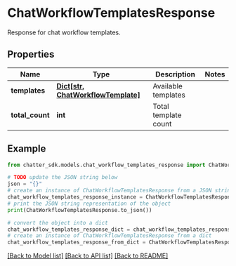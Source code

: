 # ChatWorkflowTemplatesResponse

Response for chat workflow templates.

## Properties

Name | Type | Description | Notes
------------ | ------------- | ------------- | -------------
**templates** | [**Dict[str, ChatWorkflowTemplate]**](ChatWorkflowTemplate.md) | Available templates | 
**total_count** | **int** | Total template count | 

## Example

```python
from chatter_sdk.models.chat_workflow_templates_response import ChatWorkflowTemplatesResponse

# TODO update the JSON string below
json = "{}"
# create an instance of ChatWorkflowTemplatesResponse from a JSON string
chat_workflow_templates_response_instance = ChatWorkflowTemplatesResponse.from_json(json)
# print the JSON string representation of the object
print(ChatWorkflowTemplatesResponse.to_json())

# convert the object into a dict
chat_workflow_templates_response_dict = chat_workflow_templates_response_instance.to_dict()
# create an instance of ChatWorkflowTemplatesResponse from a dict
chat_workflow_templates_response_from_dict = ChatWorkflowTemplatesResponse.from_dict(chat_workflow_templates_response_dict)
```
[[Back to Model list]](../README.md#documentation-for-models) [[Back to API list]](../README.md#documentation-for-api-endpoints) [[Back to README]](../README.md)


